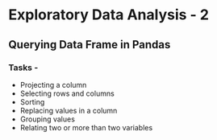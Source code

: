 # Exploratory Data Analysis - 2
## Querying Data Frame in Pandas

### Tasks -
* Projecting a column
* Selecting rows and columns
* Sorting
* Replacing values in a column
* Grouping values
* Relating two or more than two variables